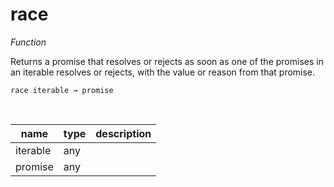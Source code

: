 # race

_Function_

Returns a promise that resolves or rejects as soon as one of the promises in an iterable resolves or rejects, with the value or reason from that promise.

<pre><code>race iterable &rarr; promise</code></pre>
<br>

| name | type | description |
|------|------|-------------|
|iterable|any||
|promise|any||


